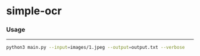 # simple-ocr
### Usage
---
```sh
python3 main.py --input=images/1.jpeg --output=output.txt --verbose
```